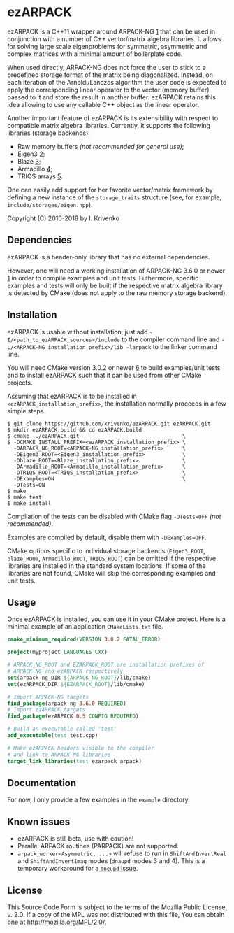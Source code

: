 ezARPACK
========

ezARPACK is a C++11 wrapper around ARPACK-NG [1] that can be used in conjunction with
a number of C++ vector/matrix algebra libraries. It allows for solving large scale
eigenproblems for symmetric, asymmetric and complex matrices with a minimal amount
of boilerplate code.

When used directly, ARPACK-NG does not force the user to stick to a predefined storage
format of the matrix being diagonalized. Instead, on each iteration of the
Arnoldi/Lanczos algorithm the user code is expected to apply the corresponding linear
operator to the vector (memory buffer) passed to it and store the result in another buffer.
ezARPACK retains this idea allowing to use any callable C++ object as the linear operator.

Another important feature of ezARPACK is its extensibility with respect to compatible
matrix algebra libraries. Currently, it supports the following libraries (storage backends):

* Raw memory buffers *(not recommended for general use)*;
* Eigen3 [2];
* Blaze [3];
* Armadillo [4];
* TRIQS arrays [5].

One can easily add support for her favorite vector/matrix framework by defining
a new instance of the `storage_traits` structure (see, for example, `include/storages/eigen.hpp`).

Copyright (C) 2016-2018 by I. Krivenko

Dependencies
------------

ezARPACK is a header-only library that has no external dependencies.

However, one will need a working installation of ARPACK-NG 3.6.0 or newer [1] in order to compile
examples and unit tests. Futhermore, specific examples and tests will only be built if the
respective matrix algebra library is detected by CMake (does not apply to the raw memory storage
backend).

Installation
------------

ezARPACK is usable without installation, just add `-I/<path_to_ezARPACK_sources>/include`
to the compiler command line and `-L/<ARPACK-NG_installation_prefix>/lib -larpack` to
the linker command line.

You will need CMake version 3.0.2 or newer [6] to build examples/unit tests and to install ezARPACK
such that it can be used from other CMake projects.

Assuming that ezARPACK is to be installed in `<ezARPACK_installation_prefix>`, the installation
normally proceeds in a few simple steps.

```
$ git clone https://github.com/krivenko/ezARPACK.git ezARPACK.git
$ mkdir ezARPACK.build && cd ezARPACK.build
$ cmake ../ezARPACK.git                                 \
$ -DCMAKE_INSTALL_PREFIX=<ezARPACK_installation_prefix> \
  -DARPACK_NG_ROOT=<ARPACK-NG_installation_prefix>      \
  -DEigen3_ROOT=<Eigen3_installation_prefix>            \
  -Dblaze_ROOT=<Blaze_installation_prefix>              \
  -DArmadillo_ROOT=<Armadillo_installation_prefix>      \
  -DTRIQS_ROOT=<TRIQS_installation_prefix>              \
  -DExamples=ON                                         \
  -DTests=ON
$ make
$ make test
$ make install
```

Compilation of the tests can be disabled with CMake flag `-DTests=OFF` *(not recommended)*.

Examples are compiled by default, disable them with `-DExamples=OFF`.

CMake options specific to individual storage backends (`Eigen3_ROOT`, `blaze_ROOT`, `Armadillo_ROOT`,
`TRIQS_ROOT`) can be omitted if the respective libraries are installed in the standard system locations.
If some of the libraries are not found, CMake will skip the corresponding examples and unit tests.

Usage
-----

Once ezARPACK is installed, you can use it in your CMake project. Here is a minimal
example of an application `CMakeLists.txt` file.

```cmake
cmake_minimum_required(VERSION 3.0.2 FATAL_ERROR)

project(myproject LANGUAGES CXX)

# ARPACK_NG_ROOT and EZARPACK_ROOT are installation prefixes of
# ARPACK-NG and ezARPACK respectively
set(arpack-ng_DIR ${ARPACK_NG_ROOT}/lib/cmake)
set(ezARPACK_DIR ${EZARPACK_ROOT}/lib/cmake)

# Import ARPACK-NG targets
find_package(arpack-ng 3.6.0 REQUIRED)
# Import ezARPACK targets
find_package(ezARPACK 0.5 CONFIG REQUIRED)

# Build an executable called 'test'
add_executable(test test.cpp)

# Make ezARPACK headers visible to the compiler
# and link to ARPACK-NG libraries
target_link_libraries(test ezarpack arpack)
```

Documentation
-------------

For now, I only provide a few examples in the `example` directory.

Known issues
------------

* ezARPACK is still beta, use with caution!
* Parallel ARPACK routines (PARPACK) are not supported.
* `arpack_worker<Asymmetric, ...>` will refuse to run in `ShiftAndInvertReal` and
  `ShiftAndInvertImag` modes (`dnaupd` modes 3 and 4). This is a temporary
  workaround for [a `dneupd` issue](http://forge.scilab.org/index.php/p/arpack-ng/issues/1315/).

License
-------

This Source Code Form is subject to the terms of the Mozilla Public
License, v. 2.0. If a copy of the MPL was not distributed with this
file, You can obtain one at http://mozilla.org/MPL/2.0/.

[1]: https://github.com/opencollab/arpack-ng
[2]: http://eigen.tuxfamily.org
[3]: https://bitbucket.org/blaze-lib/blaze
[4]: http://arma.sourceforge.net
[5]: https://triqs.github.io/triqs/master
[6]: https://cmake.org/download
